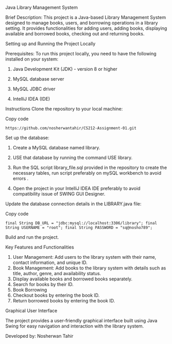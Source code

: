 Java Library Management System

Brief Description:
This project is a Java-based Library Management System designed to manage books, users, and borrowing operations in a library setting. It provides functionalities for adding users, adding books, displaying available and borrowed books, checking out and returning books.

Setting up and Running the Project Locally

Prerequisites:
To run this project locally, you need to have the following installed on your system:

1) Java Development Kit (JDK) - version 8 or higher

2) MySQL database server

3) MySQL JDBC driver
4) IntelliJ IDEA (IDE)

Instructions
Clone the repository to your local machine:

Copy code

`https://github.com/nosherwantahir/CS212-Assignment-01.git`

Set up the database:

1) Create a MySQL database named library.

2) USE that database by running the command USE library.

3) Run the SQL script library_file.sql provided in the repository to create the necessary tables, run script preferably on mySQL workbench to avoid errors .

4) Open the project in your IntelliJ IDEA IDE preferably to avoid compatibility issue of SWING GUI Designer.

Update the database connection details in the LIBRARY.java file:

Copy code

`final String DB_URL = "jdbc:mysql://localhost:3306/library";
final String USERNAME = "root";
final String PASSWORD = "sq@nosho789";`

Build and run the project.

Key Features and Functionalities
1) User Management: 
Add users to the library system with their name, contact information, and unique ID.
2) Book Management: 
Add books to the library system with details such as title, author, genre, and availability status.
3) Display available books and borrowed books separately.
4) Search for books by their ID.
5) Book Borrowing
6) Checkout books by entering the book ID.
7) Return borrowed books by entering the book ID.

Graphical User Interface

The project provides a user-friendly graphical interface built using Java Swing for easy navigation and interaction with the library system.

Developed by:
Nosherwan Tahir